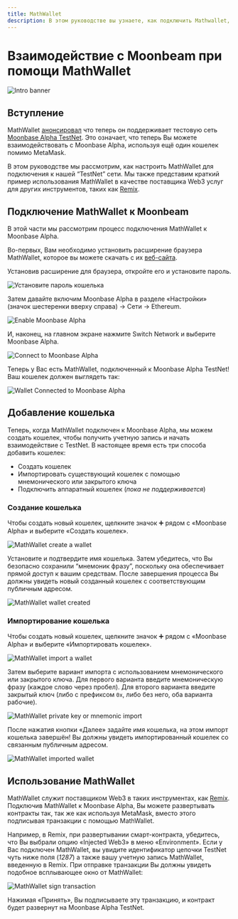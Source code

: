 ```yaml
---
title: MathWallet
description: В этом руководстве вы узнаете, как подключить Mathwallet, браузерный кошелек, работающий с Ethereum, к Moonbeam.
---
```


# Взаимодействие с Moonbeam при помощи MathWallet
 
![Intro banner](/images/mathwallet/mathwallet-banner.png)

## Вступление

MathWallet [анонсировал](https://mathwallet.org/moonbeam-wallet/en/) что теперь он поддерживает тестовую сеть [Moonbase Alpha TestNet](/networks/moonbase/). Это означает, что теперь Вы можете взаимодействовать с Moonbase Alpha, используя ещё один кошелек помимо MetaMask.

В этом руководстве мы рассмотрим, как настроить MathWallet для подключения к нашей “TestNet” сети. Мы также представим краткий пример использования MathWallet в качестве поставщика Web3 услуг для других инструментов, таких как [Remix](/integrations/remix/).

## Подключение MathWallet к Moonbeam

В этой части мы рассмотрим процесс подключения MathWallet к Moonbase Alpha.

Во-первых, Вам необходимо установить расширение браузера MathWallet, которое вы можете скачать с их [веб-сайта](https://mathwallet.org/en-us/).

Установив расширение для браузера, откройте его и установите пароль.

![Установите пароль кошелька](/images/mathwallet/mathwallet-images-1.png)

Затем давайте включим Moonbase Alpha в разделе «Настройки» (значок шестеренки вверху справа) -> Сети -> Ethereum.

![Enable Moonbase Alpha](/images/mathwallet/mathwallet-images-2.png)

И, наконец, на главном экране нажмите Switch Network и выберите Moonbase Alpha.

![Connect to Moonbase Alpha](/images/mathwallet/mathwallet-images-3.png)

Теперь у Вас есть MathWallet, подключенный к Moonbase Alpha TestNet! Ваш кошелек должен выглядеть так:

![Wallet Connected to Moonbase Alpha](/images/mathwallet/mathwallet-images-4.png)

## Добавление кошелька

Теперь, когда MathWallet подключен к Moonbase Alpha, мы можем создать кошелек, чтобы получить учетную запись и начать взаимодействие с TestNet. В настоящее время есть три способа добавить кошелек:

 - Создать кошелек
 - Импортировать существующий кошелек с помощью мнемонического или закрытого ключа
 - Подключить аппаратный кошелек (_пока не поддерживается_)

### Создание кошелька

Чтобы создать новый кошелек, щелкните значок :heavy_plus_sign: рядом с «Moonbase Alpha» и выберите «Создать кошелек».

![MathWallet create a wallet](/images/mathwallet/mathwallet-images-5.png)

Установите и подтвердите имя кошелька. Затем убедитесь, что Вы безопасно сохранили “мнемоник фразу”, поскольку она обеспечивает прямой доступ к вашим средствам. После завершения процесса Вы должны увидеть новый созданный кошелек с соответствующим публичным адресом.

![MathWallet wallet created](/images/mathwallet/mathwallet-images-6.png)

### Импортирование кошелька

Чтобы создать новый кошелек, щелкните значок :heavy_plus_sign: рядом с «Moonbase Alpha» и выберите «Импортировать кошелек».

![MathWallet import a wallet](/images/mathwallet/mathwallet-images-7.png)

Затем выберите вариант импорта с использованием мнемонического или закрытого ключа. Для первого варианта введите мнемоническую фразу (каждое слово через пробел). Для второго варианта введите закрытый ключ (либо с префиксом `0x`, либо без него, оба варианта рабочие).

![MathWallet private key or mnemonic import](/images/mathwallet/mathwallet-images-8.png)

После нажатия кнопки «Далее» задайте имя кошелька, на этом импорт кошелька завершён! Вы должны увидеть импортированный кошелек со связанным публичным адресом.

![MathWallet imported wallet](/images/mathwallet/mathwallet-images-9.png)

## Использование MathWallet

MathWallet служит поставщиком Web3 в таких инструментах, как [Remix](/integrations/remix/). Подключив MathWallet к Moonbase Alpha, Вы можете развертывать контракты так, так же как используя MetaMask, вместо этого подписывая транзакции с помощью MathWallet.

Например, в Remix, при развертывании смарт-контракта, убедитесь, что Вы выбрали опцию «Injected Web3» в меню «Environment». Если у Вас подключен MathWallet, вы увидите идентификатор цепочки TestNet чуть ниже поля (_1287_) а также вашу учетную запись MathWallet, введенную в Remix. При отправке транзакции Вы должны увидеть подобное всплывающее окно от MathWallet:

![MathWallet sign transaction](/images/mathwallet/mathwallet-images-10.png)

Нажимая «Принять», Вы подписываете эту транзакцию, и контракт будет развернут на Moonbase Alpha TestNet.


